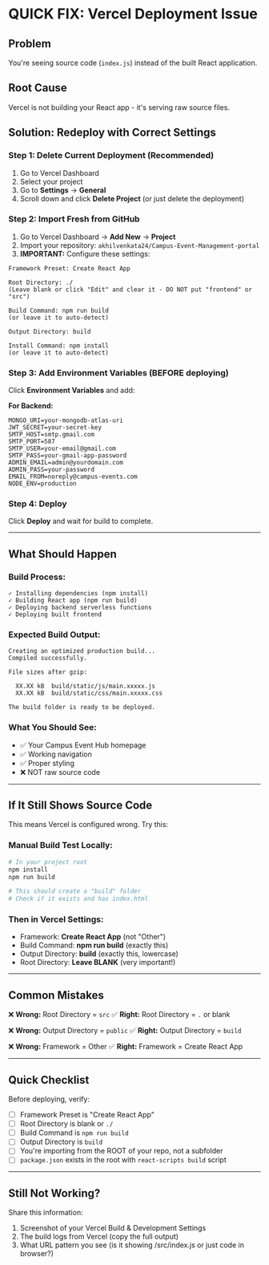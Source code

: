 # QUICK FIX: Vercel Deployment Issue

## Problem
You're seeing source code (`index.js`) instead of the built React application.

## Root Cause
Vercel is not building your React app - it's serving raw source files.

## Solution: Redeploy with Correct Settings

### Step 1: Delete Current Deployment (Recommended)
1. Go to Vercel Dashboard
2. Select your project
3. Go to **Settings** → **General** 
4. Scroll down and click **Delete Project** (or just delete the deployment)

### Step 2: Import Fresh from GitHub
1. Go to Vercel Dashboard → **Add New** → **Project**
2. Import your repository: `akhilvenkata24/Campus-Event-Management-portal`
3. **IMPORTANT:** Configure these settings:

```
Framework Preset: Create React App

Root Directory: ./
(Leave blank or click "Edit" and clear it - DO NOT put "frontend" or "src")

Build Command: npm run build
(or leave it to auto-detect)

Output Directory: build

Install Command: npm install
(or leave it to auto-detect)
```

### Step 3: Add Environment Variables (BEFORE deploying)
Click **Environment Variables** and add:

**For Backend:**
```
MONGO_URI=your-mongodb-atlas-uri
JWT_SECRET=your-secret-key
SMTP_HOST=smtp.gmail.com
SMTP_PORT=587
SMTP_USER=your-email@gmail.com
SMTP_PASS=your-gmail-app-password
ADMIN_EMAIL=admin@yourdomain.com
ADMIN_PASS=your-password
EMAIL_FROM=noreply@campus-events.com
NODE_ENV=production
```

### Step 4: Deploy
Click **Deploy** and wait for build to complete.

---

## What Should Happen

### Build Process:
```
✓ Installing dependencies (npm install)
✓ Building React app (npm run build)
✓ Deploying backend serverless functions
✓ Deploying built frontend
```

### Expected Build Output:
```
Creating an optimized production build...
Compiled successfully.

File sizes after gzip:

  XX.XX kB  build/static/js/main.xxxxx.js
  XX.XX kB  build/static/css/main.xxxxx.css

The build folder is ready to be deployed.
```

### What You Should See:
- ✅ Your Campus Event Hub homepage
- ✅ Working navigation
- ✅ Proper styling
- ❌ NOT raw source code

---

## If It Still Shows Source Code

This means Vercel is configured wrong. Try this:

### Manual Build Test Locally:
```bash
# In your project root
npm install
npm run build

# This should create a "build" folder
# Check if it exists and has index.html
```

### Then in Vercel Settings:
- Framework: **Create React App** (not "Other")
- Build Command: **npm run build** (exactly this)
- Output Directory: **build** (exactly this, lowercase)
- Root Directory: **Leave BLANK** (very important!)

---

## Common Mistakes

❌ **Wrong:** Root Directory = `src`
✅ **Right:** Root Directory = `.` or blank

❌ **Wrong:** Output Directory = `public`
✅ **Right:** Output Directory = `build`

❌ **Wrong:** Framework = Other
✅ **Right:** Framework = Create React App

---

## Quick Checklist

Before deploying, verify:
- [ ] Framework Preset is "Create React App"
- [ ] Root Directory is blank or `./`
- [ ] Build Command is `npm run build`
- [ ] Output Directory is `build`
- [ ] You're importing from the ROOT of your repo, not a subfolder
- [ ] `package.json` exists in the root with `react-scripts build` script

---

## Still Not Working?

Share this information:
1. Screenshot of your Vercel Build & Development Settings
2. The build logs from Vercel (copy the full output)
3. What URL pattern you see (is it showing /src/index.js or just code in browser?)
